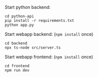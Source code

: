Start python backend:
```
cd python-api
pip install -r requirements.txt
python app.py
```

Start webapp backend: (`npm install` once)
```
cd backend
npx ts-node src/server.ts
```

Start webapp frontend: (`npm install` once)
```
cd frontend
npm run dev
```
